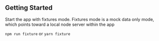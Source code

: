 ## Getting Started

Start the app with fixtures mode. Fixtures mode is a mock data only mode, which points toward a local node server within the app

`npm run fixture` or `yarn fixture`
